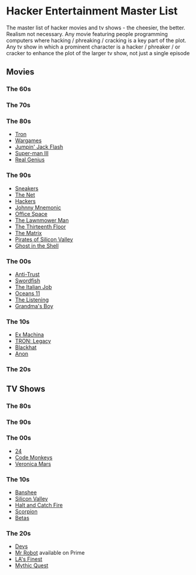 # Hacker Entertainment Master List
The master list of hacker movies and tv shows - the cheesier, the better.  Realism not necessary.
Any movie featuring people programming computers where hacking / phreaking / cracking is a key part of the plot.
Any tv show in which a prominent character is a hacker / phreaker / or cracker to enhance the plot of the larger tv show, not just a single episode

## Movies
### The 60s

### The 70s

### The 80s
 - [Tron](https://www.imdb.com/title/tt0084827/?ref_=nv_sr_srsg_3)
 - [Wargames](https://www.imdb.com/title/tt0086567/)
 - [Jumpin' Jack Flash](https://www.imdb.com/title/tt0091306/?ref_=nv_sr_srsg_0)
 - [Super-man III](https://www.imdb.com/title/tt0086393/)
 - [Real Genius](https://www.imdb.com/title/tt0089886/)

### The 90s
 - [Sneakers](https://www.imdb.com/title/tt0105435/?ref_=nv_sr_srsg_0)
 - [The Net](https://www.imdb.com/title/tt0113957/?ref_=nv_sr_srsg_0)
 - [Hackers](https://www.imdb.com/title/tt0113243/?ref_=nv_sr_srsg_0)
 - [Johnny Mnemonic](https://www.imdb.com/title/tt0113481/?ref_=nv_sr_srsg_0)
 - [Office Space](https://www.imdb.com/title/tt0151804/?ref_=fn_al_tt_1)
 - [The Lawnmower Man](https://www.imdb.com/title/tt0104692/)
 - [The Thirteenth Floor](https://www.imdb.com/title/tt0139809/)
 - [The Matrix](https://www.imdb.com/title/tt0133093/)
 - [Pirates of Silicon Valley](https://www.imdb.com/title/tt0168122)
 - [Ghost in the Shell](https://www.imdb.com/title/tt0113568)

### The 00s
 - [Anti-Trust](https://www.imdb.com/title/tt0218817/?ref_=fn_al_tt_1)
 - [Swordfish](https://www.imdb.com/title/tt0244244/)
 - [The Italian Job](https://www.imdb.com/title/tt0317740/)
 - [Oceans 11](https://www.imdb.com/title/tt0240772/?ref_=nv_sr_srsg_0)
 - [The Listening](https://www.imdb.com/title/tt0427461)
 - [Grandma's Boy](https://www.imdb.com/title/tt0456554/)

### The 10s
 - [Ex Machina](https://www.imdb.com/title/tt0470752/)
 - [TRON: Legacy](https://www.imdb.com/title/tt1104001/)
 - [Blackhat](https://www.imdb.com/title/tt2717822/)
 - [Anon](https://www.imdb.com/title/tt5397194/reviews)
 
### The 20s

## TV Shows

### The 80s

### The 90s

### The 00s
 - [24](https://www.imdb.com/title/tt0285331/)
 - [Code Monkeys](https://www.imdb.com/title/tt1068683/)
 - [Veronica Mars](https://www.imdb.com/title/tt0412253/)
 
### The 10s
 - [Banshee](https://www.imdb.com/title/tt0285331/)
 - [Silicon Valley](https://www.imdb.com/title/tt2575988/)
 - [Halt and Catch Fire](https://www.imdb.com/title/tt2543312/)
 - [Scorpion](https://www.imdb.com/title/tt3514324/)
 - [Betas](https://www.imdb.com/title/tt3012184/)
 
### The 20s
 - [Devs](https://www.imdb.com/title/tt8134186/)
 - [Mr Robot](https://www.imdb.com/title/tt4158110/) available on Prime
 - [LA's Finest](https://www.imdb.com/title/tt7555294/)
 - [Mythic Quest](https://www.imdb.com/title/tt8879940/)
 
